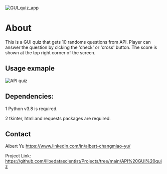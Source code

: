 ![GUI_quiz_app](https://user-images.githubusercontent.com/111477091/209074298-c4690be1-90c2-438f-a7d1-37c895db20f6.png)

# About
This is a GUI quiz that gets 10 randoms questions from API. Player can answer the question by clcking the 'check' or 'cross' button. The score is shown at the top right corner of the screen.

## Usage exmaple
![API quiz](https://user-images.githubusercontent.com/111477091/209074147-4cdf579c-540d-4874-925b-1e9bd1c67b5b.gif)


## Dependencies:
1 Python v3.8 is required.

2 tkinter, html and requests packages are required.

## Contact
Albert Yu https://www.linkedin.com/in/albert-changmiao-yu/

Project Link: https://github.com/Illbedatascientist/Projects/tree/main/API%20GUI%20quiz

